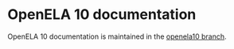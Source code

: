 # OpenELA 10 documentation

OpenELA 10 documentation is maintained in the [openela10 branch](https://github.com/openela/openela-documentation/tree/openela10).


